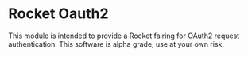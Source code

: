 # Rocket Oauth2

This module is intended to provide a Rocket fairing for OAuth2 request authentication. This software is alpha grade, use at your own risk.

